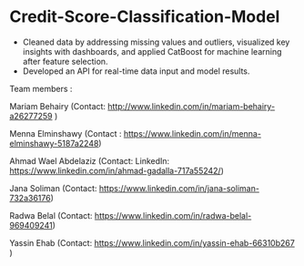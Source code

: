 # Credit-Score-Classification-Model

* Cleaned data by addressing missing values and outliers, visualized key insights with
dashboards, and applied CatBoost for machine learning after feature selection.
* Developed an API for real-time data input and model results.

Team members :

Mariam Behairy (Contact: http://www.linkedin.com/in/mariam-behairy-a26277259 )

Menna Elminshawy (Contact : https://www.linkedin.com/in/menna-elminshawy-5187a2248)

Ahmad Wael Abdelaziz (Contact: LinkedIn: https://www.linkedin.com/in/ahmad-gadalla-717a55242/)

Jana Soliman (Contact: https://www.linkedin.com/in/jana-soliman-732a36176)

Radwa Belal (Contact: https://www.linkedin.com/in/radwa-belal-969409241)

Yassin Ehab (Contact: https://www.linkedin.com/in/yassin-ehab-66310b267 )
